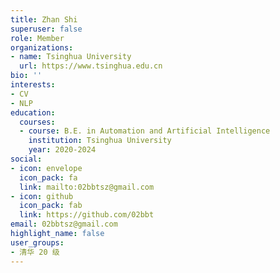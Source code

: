 ```yaml
---
title: Zhan Shi
superuser: false
role: Member
organizations:
- name: Tsinghua University
  url: https://www.tsinghua.edu.cn
bio: ''
interests:
- CV
- NLP
education:
  courses:
  - course: B.E. in Automation and Artificial Intelligence
    institution: Tsinghua University
    year: 2020-2024
social:
- icon: envelope
  icon_pack: fa
  link: mailto:02bbtsz@gmail.com
- icon: github
  icon_pack: fab
  link: https://github.com/02bbt
email: 02bbtsz@gmail.com
highlight_name: false
user_groups:
- 清华 20 级
---
```

